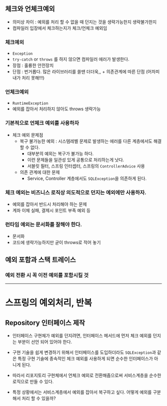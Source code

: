 ## 체크와 언체크예외
- 의미상 차이 : 예외를 처리 할 수 없을 때 던지는 것을 생략가능한지 생략불가한지
- 컴파일러 입장에서 체크하는지가 체크/언체크 예외임

### 체크예외
- `Exception`
- `try-catch` or `throws` 를 하지 않으면 컴파일러 에러가 발생한다.
- 장점 : 훌륭한 안전장치
- 단점 : 번거롭다. 많은 라이브러리를 쓸땐 더더욱,, + 의존관계에 따른 단점 (어차피 내가 처리 못해!!!)

### 언체크예외
- `RuntimeException`
- 예외를 잡아서 처리하지 않아도 throws 생략가능

### 기본적으로 언체크 예외를 사용하자
- 체크 예외 문제점
  - 복구 불가능한 예외 : 시스템레벨 문제로 발생하는 에러를 다른 계층에서도 해결할 수 없다.
    - 대부분의 예외는 복구가 불가능 하다.
    - 이런 문제들을 일관성 있게 공통으로 처리하는게 낫다.
    - 서블릿 필터, 스프링 인터셉터, 스프링의 `ControllerAdvice` 사용 
  - 의존 관계에 대한 문제
    - Service, Controller 계층에서도 `SQLException`을 의존하게 된다.  
    
### 체크 예외는 비즈니스 로직상 의도적으로 던지는 예외에만 사용하자.
- 예외를 잡아서 반드시 처리해야 하는 문제
- 계좌 이체 실패, 결제시 포인트 부족 예외 등 

### 런타임 예외는 문서화를 잘해야 한다.
- 문서화
- 코드에 생략가능하지만 굳이 throws로 적어 놓기

## 예외 포함과 스택 트레이스
### 예외 전환 시 꼭 이전 예외를 포함시킬 것 

---
# 스프링의 예외처리, 반복
## Repository 인터페이스 제작 
- 인터페이스 구현체가 예외를 던지려면, 인터페이스 메서드에 먼저 체크 예외를 던지는 부분이 선언 되어 있어야 한다.
- 구현 기술을 쉽게 변경하기 위해서 인터페이스를 도입하더라도 `SQLException`과 같은 특정 구현 기술에 종속적인 체크 예외를 사용하게 되면 순수한 인터페이스가 아니게 된다. 
- 따라서 리포지토리 구현체에서 언체크 예외로 전환해줌으로써 서비스계층을 순수한 로직으로 만들 수 있다.

- 특정 상황에서는 서비스계층에서 예외를 잡아서 복구하고 싶다. 어떻게 예외를 구분해서 처리 할 수 있을까?